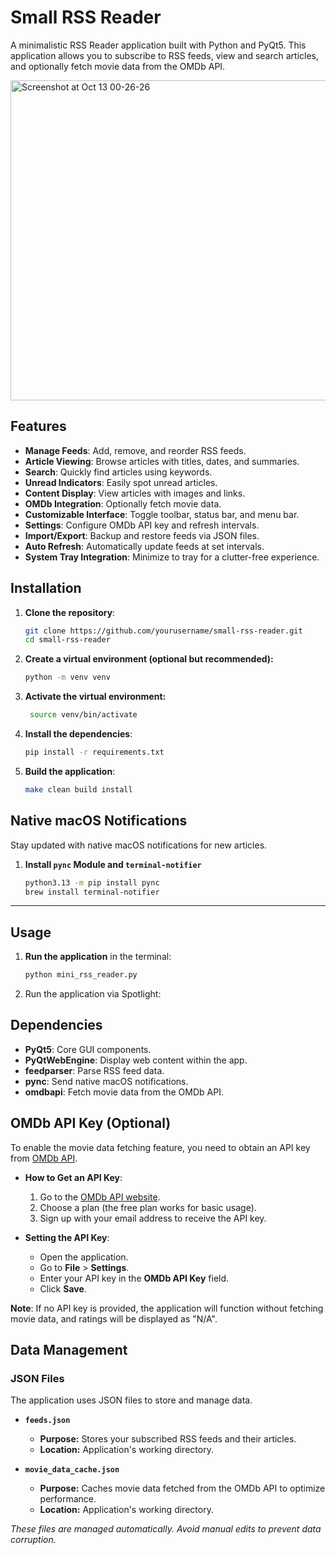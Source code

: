# Small RSS Reader

A minimalistic RSS Reader application built with Python and PyQt5. This application allows you to subscribe to RSS feeds, view and search articles, and optionally fetch movie data from the OMDb API.

<img width="512" alt="Screenshot at Oct 13 00-26-26" src="https://github.com/user-attachments/assets/eaa86896-86ed-4502-9da3-91eda418c076">

## Features

- **Manage Feeds**: Add, remove, and reorder RSS feeds.
- **Article Viewing**: Browse articles with titles, dates, and summaries.
- **Search**: Quickly find articles using keywords.
- **Unread Indicators**: Easily spot unread articles.
- **Content Display**: View articles with images and links.
- **OMDb Integration**: Optionally fetch movie data.
- **Customizable Interface**: Toggle toolbar, status bar, and menu bar.
- **Settings**: Configure OMDb API key and refresh intervals.
- **Import/Export**: Backup and restore feeds via JSON files.
- **Auto Refresh**: Automatically update feeds at set intervals.
- **System Tray Integration**: Minimize to tray for a clutter-free experience.

## Installation

1. **Clone the repository**:
   ```bash
   git clone https://github.com/yourusername/small-rss-reader.git
   cd small-rss-reader
2. **Create a virtual environment (optional but recommended):**
    ```bash 
    python -m venv venv
3. **Activate the virtual environment:**
   ```bash
    source venv/bin/activate
4. **Install the dependencies**:
   ```bash
   pip install -r requirements.txt
5. **Build the application**:
   ```bash
   make clean build install

## Native macOS Notifications

Stay updated with native macOS notifications for new articles.

1. **Install `pync` Module and `terminal-notifier`**
   ```bash
   python3.13 -m pip install pync
   brew install terminal-notifier
---

## Usage

1. **Run the application** in the terminal:
   ```bash
   python mini_rss_reader.py
2. Run the application via Spotlight:
   
## Dependencies

- **PyQt5**: Core GUI components.
- **PyQtWebEngine**: Display web content within the app.
- **feedparser**: Parse RSS feed data.
- **pync**: Send native macOS notifications.
- **omdbapi**: Fetch movie data from the OMDb API.

## OMDb API Key (Optional)

To enable the movie data fetching feature, you need to obtain an API key from [OMDb API](http://www.omdbapi.com/apikey.aspx).

- **How to Get an API Key**:
  1. Go to the [OMDb API website](http://www.omdbapi.com/apikey.aspx).
  2. Choose a plan (the free plan works for basic usage).
  3. Sign up with your email address to receive the API key.

- **Setting the API Key**:
  - Open the application.
  - Go to **File** > **Settings**.
  - Enter your API key in the **OMDb API Key** field.
  - Click **Save**.

**Note**: If no API key is provided, the application will function without fetching movie data, and ratings will be displayed as "N/A".


## Data Management

### JSON Files

The application uses JSON files to store and manage data.

- **`feeds.json`**
  - **Purpose:** Stores your subscribed RSS feeds and their articles.
  - **Location:** Application's working directory.

- **`movie_data_cache.json`**
  - **Purpose:** Caches movie data fetched from the OMDb API to optimize performance.
  - **Location:** Application's working directory.

*These files are managed automatically. Avoid manual edits to prevent data corruption.*
